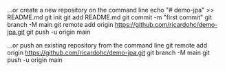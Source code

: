 …or create a new repository on the command line
echo "# demo-jpa" >> README.md
git init
git add README.md
git commit -m "first commit"
git branch -M main
git remote add origin https://github.com/ricardohc/demo-jpa.git
git push -u origin main


…or push an existing repository from the command line
git remote add origin https://github.com/ricardohc/demo-jpa.git
git branch -M main
git push -u origin main